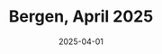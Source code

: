 ---
description: A collection of my fifteen favourite photos from Bergen in April 2025
featured_image: 250414.jpg
menus: "main"
sort_by: Name # Exif.Date
#sort_order: asc
title: Bergen, April 2025
date: 2025-04-01
keywords: [Bergen, April, Spring, "2025"]
#type: gallery
weight: 5
resources:
  - src: 250401.jpg
    title: Toddler balancing act
  - src: 250402.jpg
    title: Stone on lamp post
  - src: 250403.jpg
    title: Cat not recharging
  - src: 250404.jpg
    title: Jogger mid air
  - src: 250405.jpg
    title: Night time view
  - src: 250406.jpg
    title: Tulip
  - src: 250407.jpg
    title: Bergen City Marathon
  - src: 250408.jpg
    title: Old well
  - src: 250409.jpg
    title: Girl in traditional dress
  - src: 250410.jpg
    title: Marathon detail
  - src: 250411.jpg
    title: Woofie on walkies - again
  - src: 250412.jpg
    title: Woman on phone
  - src: 250413.jpg
    title: Girl at Central Plaza
  - src: 250414.jpg
    title: The old stock exchange at night
  - src: 250415.jpg
    title: Installation outside district court at night
params:
  theme: dark
---